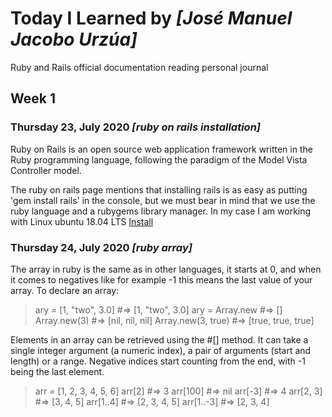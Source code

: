 
# Today I Learned by *[José Manuel Jacobo Urzúa]*

Ruby and Rails official documentation reading personal journal

## Week 1

### Thursday 23, July 2020 *[ruby on rails installation]*
Ruby on Rails is an open source web application framework written in the Ruby programming language, following the paradigm of the Model Vista Controller model.

The ruby ​​on rails page mentions that installing rails is as easy as putting 'gem install rails' in the console, but we must bear in mind that we use the ruby ​​language and a rubygems library manager.
In my case I am working with Linux ubuntu 18.04 LTS [Install](http://rubyonrails.org.es/instala.html)

### Thursday 24, July 2020 *[ruby array]*
The array in ruby ​​is the same as in other languages, it starts at 0, and when it comes to negatives like for example -1 this means the last value of your array.
To declare an array:

>ary = [1, "two", 3.0] #=> [1, "two", 3.0]
>ary = Array.new    #=> []
>Array.new(3)       #=> [nil, nil, nil]
>Array.new(3, true) #=> [true, true, true]

Elements in an array can be retrieved using the #[] method. It can take a single integer argument (a numeric index), a pair of arguments (start and length) or a range. Negative indices start counting from the end, with -1 being the last element.

>arr = [1, 2, 3, 4, 5, 6]
>arr[2]    #=> 3
>arr[100]  #=> nil
>arr[-3]   #=> 4
>arr[2, 3] #=> [3, 4, 5]
>arr[1..4] #=> [2, 3, 4, 5]
>arr[1..-3] #=> [2, 3, 4]